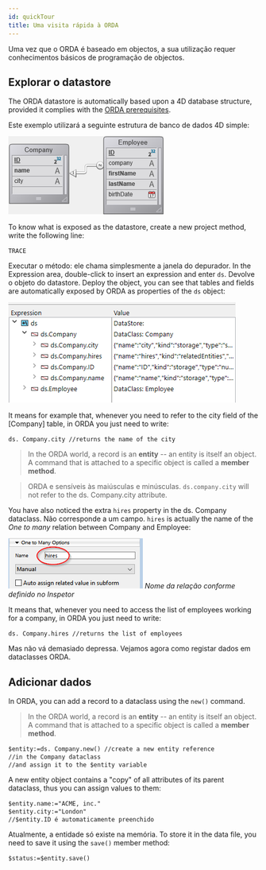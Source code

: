 ```yaml
---
id: quickTour
title: Uma visita rápida à ORDA
---
```


Uma vez que o ORDA é baseado em objectos, a sua utilização requer conhecimentos básicos de programação de objectos.

## Explorar o datastore

The ORDA datastore is automatically based upon a 4D database structure, provided it complies with the [ORDA prerequisites](overview.md#orda-prerequisites).

Este exemplo utilizará a seguinte estrutura de banco de dados 4D simple:

![](../assets/en/ORDA/struc.png)

To know what is exposed as the datastore, create a new project method, write the following line:

```code4d
TRACE
```

Executar o método: ele chama simplesmente a janela do depurador. In the Expression area, double-click to insert an expression and enter `ds`. Devolve o objeto do datastore. Deploy the object, you can see that tables and fields are automatically exposed by ORDA as properties of the `ds` object:

![](../assets/en/ORDA/debug1.png)

It means for example that, whenever you need to refer to the city field of the [Company] table, in ORDA you just need to write:

```code4d
ds. Company.city //returns the name of the city
```

> In the ORDA world, a record is an **entity** -- an entity is itself an object. A command that is attached to a specific object is called a **member method**.

> ORDA e sensíveis às maiúsculas e minúsculas. `ds.company.city` will not refer to the ds. Company.city attribute.

You have also noticed the extra `hires` property in the ds. Company dataclass. Não corresponde a um campo. `hires` is actually the name of the *One to many* relation between Company and Employee:

![](../assets/en/ORDA/struc2s.png) *Nome da relação conforme definido no Inspetor*

It means that, whenever you need to access the list of employees working for a company, in ORDA you just need to write:

```code4d
ds. Company.hires //returns the list of employees
```

Mas não vá demasiado depressa. Vejamos agora como registar dados em dataclasses ORDA.


## Adicionar dados

In ORDA, you can add a record to a dataclass using the `new()` command.
> In the ORDA world, a record is an **entity** -- an entity is itself an object. A command that is attached to a specific object is called a **member method**.

```code4d
$entity:=ds. Company.new() //create a new entity reference
//in the Company dataclass  
//and assign it to the $entity variable
```

A new entity object contains a "copy" of all attributes of its parent dataclass, thus you can assign values to them:

```code4d
$entity.name:="ACME, inc."  
$entity.city:="London"  
//$entity.ID é automaticamente preenchido
```

Atualmente, a entidade só existe na memória. To store it in the data file, you need to save it using the `save()` member method:

```code4d
$status:=$entity.save()
```








